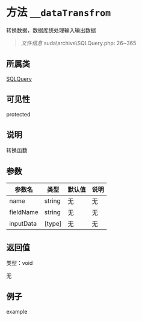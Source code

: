# 方法 `__dataTransfrom`

转换数据，数据库统处理输入输出数据

> *文件信息* suda\archive\SQLQuery.php: 26~365

## 所属类 

[SQLQuery](../SQLQuery.md)

## 可见性

 protected 

## 说明

转换函数



## 参数


| 参数名 | 类型 | 默认值 | 说明 |
|--------|-----|-------|-------|
| name |  string | 无 | 无 |
| fieldName |  string | 无 | 无 |
| inputData |  [type] | 无 | 无 |



## 返回值

类型：void

无



## 例子

example